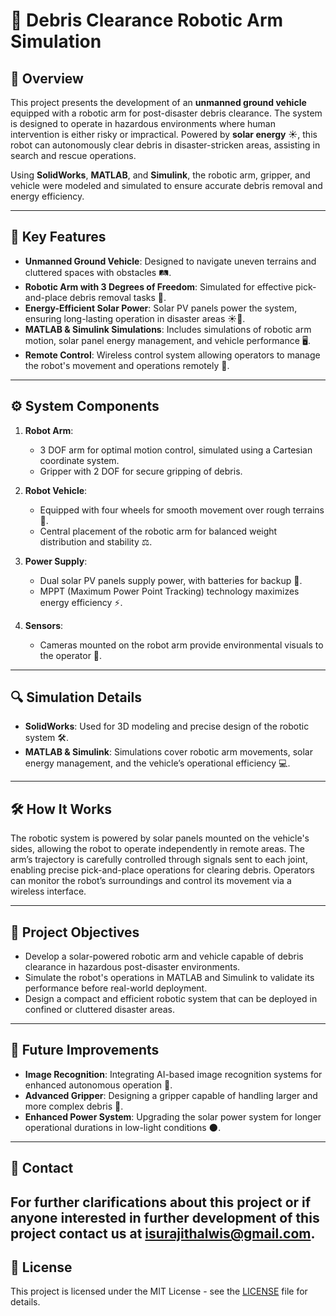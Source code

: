 # 🤖 Debris Clearance Robotic Arm Simulation

## 🌟 Overview
This project presents the development of an **unmanned ground vehicle** equipped with a robotic arm for post-disaster debris clearance. The system is designed to operate in hazardous environments where human intervention is either risky or impractical. Powered by **solar energy** ☀️, this robot can autonomously clear debris in disaster-stricken areas, assisting in search and rescue operations. 

Using **SolidWorks**, **MATLAB**, and **Simulink**, the robotic arm, gripper, and vehicle were modeled and simulated to ensure accurate debris removal and energy efficiency. 

---

## 🚀 Key Features
- **Unmanned Ground Vehicle**: Designed to navigate uneven terrains and cluttered spaces with obstacles 🛤️.
- **Robotic Arm with 3 Degrees of Freedom**: Simulated for effective pick-and-place debris removal tasks 🦾.
- **Energy-Efficient Solar Power**: Solar PV panels power the system, ensuring long-lasting operation in disaster areas ☀️🔋.
- **MATLAB & Simulink Simulations**: Includes simulations of robotic arm motion, solar panel energy management, and vehicle performance 🖥️.
- **Remote Control**: Wireless control system allowing operators to manage the robot's movement and operations remotely 📡.

---

## ⚙️ System Components
1. **Robot Arm**: 
   - 3 DOF arm for optimal motion control, simulated using a Cartesian coordinate system.
   - Gripper with 2 DOF for secure gripping of debris.
   
2. **Robot Vehicle**: 
   - Equipped with four wheels for smooth movement over rough terrains 🚜.
   - Central placement of the robotic arm for balanced weight distribution and stability ⚖️.

3. **Power Supply**: 
   - Dual solar PV panels supply power, with batteries for backup 🔋. 
   - MPPT (Maximum Power Point Tracking) technology maximizes energy efficiency ⚡.
   
4. **Sensors**:
   - Cameras mounted on the robot arm provide environmental visuals to the operator 🎥.

---

## 🔍 Simulation Details
- **SolidWorks**: Used for 3D modeling and precise design of the robotic system 🛠️.
- **MATLAB & Simulink**: Simulations cover robotic arm movements, solar energy management, and the vehicle’s operational efficiency 💻.

---

## 🛠️ How It Works
The robotic system is powered by solar panels mounted on the vehicle's sides, allowing the robot to operate independently in remote areas. The arm’s trajectory is carefully controlled through signals sent to each joint, enabling precise pick-and-place operations for clearing debris. Operators can monitor the robot’s surroundings and control its movement via a wireless interface.

---

## 🎯 Project Objectives
- Develop a solar-powered robotic arm and vehicle capable of debris clearance in hazardous post-disaster environments.
- Simulate the robot's operations in MATLAB and Simulink to validate its performance before real-world deployment.
- Design a compact and efficient robotic system that can be deployed in confined or cluttered disaster areas.

---

## 🚧 Future Improvements
- **Image Recognition**: Integrating AI-based image recognition systems for enhanced autonomous operation 🧠.
- **Advanced Gripper**: Designing a gripper capable of handling larger and more complex debris 🦾.
- **Enhanced Power System**: Upgrading the solar power system for longer operational durations in low-light conditions 🌑.

---
## 👥 Contact 
For further clarifications about this project or if anyone interested in further development of this project contact us at [isurajithalwis@gmail.com](mailto:isurajithalwis@gmail.com).
---


## 📜 License
This project is licensed under the MIT License - see the [LICENSE](LICENSE) file for details.
